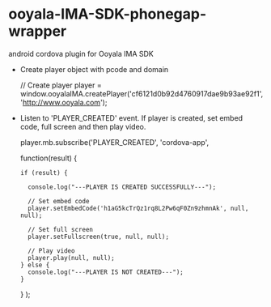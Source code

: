 ooyala-IMA-SDK-phonegap-wrapper
===============================
android cordova plugin for Ooyala IMA SDK

- Create player object with pcode and domain

  // Create player
  player = window.ooyalaIMA.createPlayer('cf6121d0b92d4760917dae9b93ae92f1', 'http://www.ooyala.com');
  

- Listen to 'PLAYER_CREATED' event. If player is created, set embed code, full screen and then play video.

  player.mb.subscribe('PLAYER_CREATED', 'cordova-app',
  
    function(result) {
    
      if (result) {
        
        console.log("---PLAYER IS CREATED SUCCESSFULLY---");
        
        // Set embed code
        player.setEmbedCode('h1aG5kcTrQz1rq8L2Pw6qF0Zn9zhmnAk', null, null);
        
        // Set full screen
        player.setFullscreen(true, null, null);
        
        // Play video
        player.play(null, null);
      } else {
        console.log("---PLAYER IS NOT CREATED---");
      }
    }
  );
